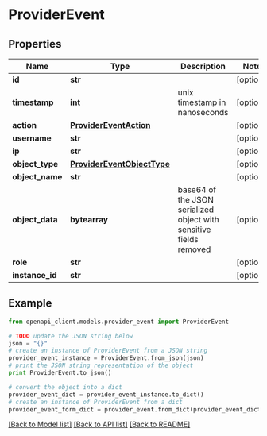 # ProviderEvent


## Properties
Name | Type | Description | Notes
------------ | ------------- | ------------- | -------------
**id** | **str** |  | [optional]
**timestamp** | **int** | unix timestamp in nanoseconds | [optional]
**action** | [**ProviderEventAction**](ProviderEventAction.md) |  | [optional]
**username** | **str** |  | [optional]
**ip** | **str** |  | [optional]
**object_type** | [**ProviderEventObjectType**](ProviderEventObjectType.md) |  | [optional]
**object_name** | **str** |  | [optional]
**object_data** | **bytearray** | base64 of the JSON serialized object with sensitive fields removed | [optional]
**role** | **str** |  | [optional]
**instance_id** | **str** |  | [optional]

## Example

```python
from openapi_client.models.provider_event import ProviderEvent

# TODO update the JSON string below
json = "{}"
# create an instance of ProviderEvent from a JSON string
provider_event_instance = ProviderEvent.from_json(json)
# print the JSON string representation of the object
print ProviderEvent.to_json()

# convert the object into a dict
provider_event_dict = provider_event_instance.to_dict()
# create an instance of ProviderEvent from a dict
provider_event_form_dict = provider_event.from_dict(provider_event_dict)
```
[[Back to Model list]](../README.md#documentation-for-models) [[Back to API list]](../README.md#documentation-for-api-endpoints) [[Back to README]](../README.md)
